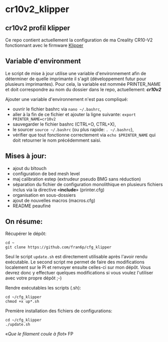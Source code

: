 # cr10v2_klipper
## cr10v2 profil klipper 
Ce repo contient actuellement la configuration de ma Creality CR10-V2 fonctionnant avec le firmware [Klipper](https://github.com/KevinOConnor/klipper)

## Variable d'environment
Le script de mise à jour utilise une variable d'environnement afin de déterminer de quelle imprimante il s'agit (développement futur pour plusieurs imprimantes). Pour cela, la variable est nommée PRINTER_NAME et doit correspondre au nom du dossier dans le repo, actuellement: **_cr10v2_**

Ajouter une variable d'environnement n'est pas compliqué:
- ouvrir le fichier bashrc via `nano ~/.bashrc`,
- aller à la fin de ce fichier et ajouter la ligne suivante: `export PRINTER_NAME=cr10v2`
- sauvegarder le fichier bashrc (CTRL+O, CTRL+X),
- le sourcer `source ~/.bashrc` (ou plus rapide: `. ~/.bashrc`),
- vérifier que tout fonctionne correctement via `echo $PRINTER_NAME` qui doit retourner le nom précédemment saisi.

## Mises à jour:
- ajout du bltouch
- configuration de bed mesh level
- maj calibration estep (extrudeur pseudo BMG sans réduction)
- séparation du fichier de configuration monolithique en plusieurs fichiers inclus via la directive «**include**» (printer.cfg)
- organisation en sous-dossiers 
- ajout de nouvelles macros (macros.cfg)
- README peaufiné

## On résume:
Récupérer le dépôt:
```
cd ~
git clone https://github.com/fran6p/cfg_klipper
```
Seul le script `update.sh` est directement utilisable après l'avoir rendu exécutable. Le second script me permet de faire des modifications localement sur le Pi et renvoyer ensuite celles-ci sur mon dépôt. Vous devrez donc y effectuer quelques modifications si vous voulez l'utiliser avec votre propre dépôt ;-) 

Rendre exécutables les scripts (.sh):
```
cd ~/cfg_klipper
chmod +x up*.sh
```
Première installation des fichiers de configurations:
```
cd ~/cfg_klipper
./update.sh
```

«*Que le filament coule à flot*» FP